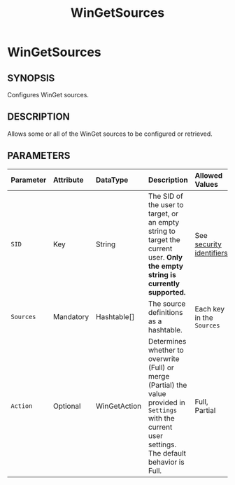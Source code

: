 ﻿---
external help file: Microsoft.WinGet.DSC.psm1-Help.xml
Module Name: Microsoft.WinGet.DSC
ms.date: 08/28/2024
online version:
schema: 2.0.0
title: WinGetSources
---

# WinGetSources

## SYNOPSIS
Configures WinGet sources.

## DESCRIPTION

Allows some or all of the WinGet sources to be configured or retrieved.

## PARAMETERS

**Parameter**|**Attribute**|**DataType**|**Description**|**Allowed Values**
:-----|:-----|:-----|:-----|:-----
`SID`|Key|String|The SID of the user to target, or an empty string to target the current user. **Only the empty string is currently supported.**|See [security identifiers](https://learn.microsoft.com/en-us/windows-server/identity/ad-ds/manage/understand-security-identifiers)
`Sources`|Mandatory|Hashtable[]|The source definitions as a hashtable.|Each key in the `Sources` 
`Action`|Optional|WinGetAction|Determines whether to overwrite (Full) or merge (Partial) the value provided in `Settings` with the current user settings. The default behavior is Full.|Full, Partial
